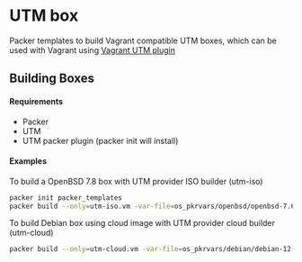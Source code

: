 # UTM box

Packer templates to build Vagrant compatible UTM boxes,
which can be used with Vagrant using [Vagrant UTM plugin](https://naveenrajm7.github.io/vagrant_utm)


## Building Boxes

#### Requirements
* Packer
* UTM
* UTM packer plugin (packer init will install)

#### Examples 

To build a OpenBSD 7.8 box with UTM provider ISO builder (utm-iso)

```bash
packer init packer_templates
packer build --only=utm-iso.vm -var-file=os_pkrvars/openbsd/openbsd-7.6-aarch64.pkrvars.hcl ./packer_templates
```

To build Debian box using cloud image with UTM provider cloud builder (utm-cloud)

```bash
packer build --only=utm-cloud.vm -var-file=os_pkrvars/debian/debian-12-aarch64-cloud.pkrvars.hcl ./packer_templates
```



